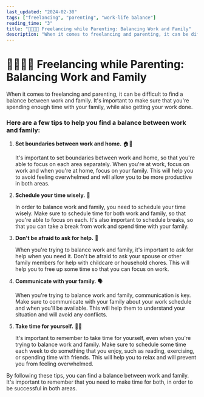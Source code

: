 ```yaml
---
last_updated: "2024-02-30"
tags: ["freelancing", "parenting", "work-life balance"]
reading_time: "3"
title: "👨‍👩‍👧‍👦 Freelancing while Parenting: Balancing Work and Family"
description: "When it comes to freelancing and parenting, it can be difficult to find a balance between work and family. It's important to make sure that you're spending enough time with your family, while also getting your work done."
---
```


# 👨‍👩‍👧‍👦 Freelancing while Parenting: Balancing Work and Family

When it comes to freelancing and parenting, it can be difficult to find a balance between work and family. It's important to make sure that you're spending enough time with your family, while also getting your work done.

### Here are a few tips to help you find a balance between work and family:

1. **Set boundaries between work and home.** 🏠💼

    It's important to set boundaries between work and home, so that you're able to focus on each area separately. When you're at work, focus on work and when you're at home, focus on your family. This will help you to avoid feeling overwhelmed and will allow you to be more productive in both areas.

2. **Schedule your time wisely.** 📅

    In order to balance work and family, you need to schedule your time wisely. Make sure to schedule time for both work and family, so that you're able to focus on each. It's also important to schedule breaks, so that you can take a break from work and spend time with your family.

3. **Don't be afraid to ask for help.** 🙏

    When you're trying to balance work and family, it's important to ask for help when you need it. Don't be afraid to ask your spouse or other family members for help with childcare or household chores. This will help you to free up some time so that you can focus on work.

4. **Communicate with your family.** 🗣️

    When you're trying to balance work and family, communication is key. Make sure to communicate with your family about your work schedule and when you'll be available. This will help them to understand your situation and will avoid any conflicts.

5. **Take time for yourself.** 💆‍♀️

    It's important to remember to take time for yourself, even when you're trying to balance work and family. Make sure to schedule some time each week to do something that you enjoy, such as reading, exercising, or spending time with friends. This will help you to relax and will prevent you from feeling overwhelmed.

By following these tips, you can find a balance between work and family. It's important to remember that you need to make time for both, in order to be successful in both areas.
